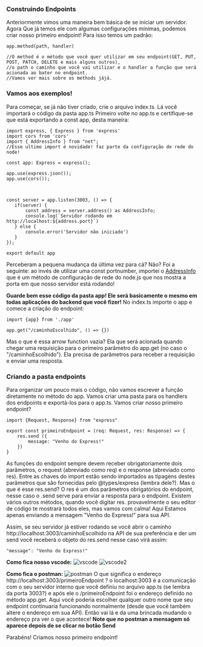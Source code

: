 ### Construindo Endpoints
Anteriormente vimos uma maneira bem básica de se iniciar um servidor. Agora Que já temos ele com algumas configurações mínimas, podemos criar nosso primeiro endpoint! Para isso temos um padrão:
```
app.method(path, handler)

//O method é o método que você quer utilizar em seu endpoint(GET, PUT, POST, PATCH, DELETE e mais alguns outros),
//o path o caminho que você vai utilizar e o handler a função que será acionada ao bater no endpoint.
//Vamos ver mais sobre os methods jájá.
```

### Vamos aos exemplos!

Para começar, se já não tiver criado, crie o arquivo index.ts. Lá você importará o código da pasta app.ts
Primeiro volte no app.ts e certifique-se que está exportando a const app, desta maneira:

```
import express, { Express } from 'express'
import cors from 'cors'
import { AddressInfo } from "net";
//Esse ultimo import é novidade! faz parte da configuração de rede do node!

const app: Express = express();

app.use(express.json());
app.use(cors());



const server = app.listen(3003, () => {
   if(server) {
       const address = server.address() as AddressInfo;
       console.log(`Servidor rodando em http://localhost:${address.port}`)
   } else {
       console.error('Servidor não iniciado')
   }
});

export default app

```
Perceberam a pequena mudança da última vez para cá? Não? Foi a seguinte: ao invés de utilizar uma const portnumber, importei o [AddressInfo](https://nodejs.org/api/net.html#net_server_address) que é um método de configuração de rede do node.js que nos mostra a porta em que nosso servidor está rodando!

**Guarde bem esse código da pasta app! Ele será basicamente o mesmo em todas aplicações do backend que você fizer!**
No index.ts importe o app e comece a criação do endpoint:

```
import {app} from './app'

app.get("/caminhoEscolhido", () => {})
```

Mas o que é essa arrow function vazia? Ela que será acionada quando chegar uma requisição para o primeiro parâmetro do app.get (no caso o "/caminhoEscolhido"). Ela precisa de parâmetros para receber a requisição e enviar uma resposta.


### Criando a pasta endpoints 

Para organizar um pouco mais o código, não vamos escrever a função diretamente no método do app. Vamos criar uma pasta para os handlers dos endpoints e exportá-los para o app.ts. Vamos criar nosso primeiro endpoint?


```
import {Request, Response} from "express"

export const primeiroEndpoint = (req: Request, res: Response) => {
    res.send ({
        message: "Venho do Express!"
    })
}

```

As funções do endpoint sempre devem receber obrigatoriamente dois parâmetros, o request (abreviado como req) e o response (abreviado como res). Entre as chaves do import estão sendo importados as tipagens destes parâmetros que são fornecidas pelo @types/express (lembra dele?). Mas o que é esse res.send? O res é um dos parâmetros obrigatórios do endpoint, nesse caso o .send serve para enviar a resposta para o endpoint. Existem   
vários outros métodos, quando você digitar res. provavelmente o seu editor de código te mostrará todos eles, mas vamos com calma! Aqui Estamos apenas enviando a mensagem "Venho do Express!" para sua API. 

Assim, se seu servidor já estiver rodando se você abrir o caminho http://localhost:3003/caminhoEscolhido na API de sua preferência e der um send você receberá o objeto do res.send nesse caso virá assim:

```
"message": "Venho do Express!"
```

**Como fica nosso vscode:**
![vscode](https://i.imgur.com/8xIgmYo.png)
![vscode2](https://i.imgur.com/envxloq.png)

**Como fica o postman:**
![postman](https://i.imgur.com/hdjymBp.png)
O que significa o endereço http://localhost:3003/primeiroEndpoint ?
o localhost:3003 é a comunicação com o seu servidor interno que você definiu no arquivo app.ts (se lembra da porta 3003?) e após ele o          /primeiroEndpoint foi o endereço definido no  método app.get. Aqui você poderia escolher qualquer outro nome que seu endpoint continuaria funcionando normalmente (desde que você também altere o endereço em sua API). Então vai lá e da uma brincada mudando o endereço pra ver o que acontece!
**Note que no postman a mensagem só aparece depois de se clicar no botão Send**

Parabéns! Criamos nosso primeiro endpoint! 